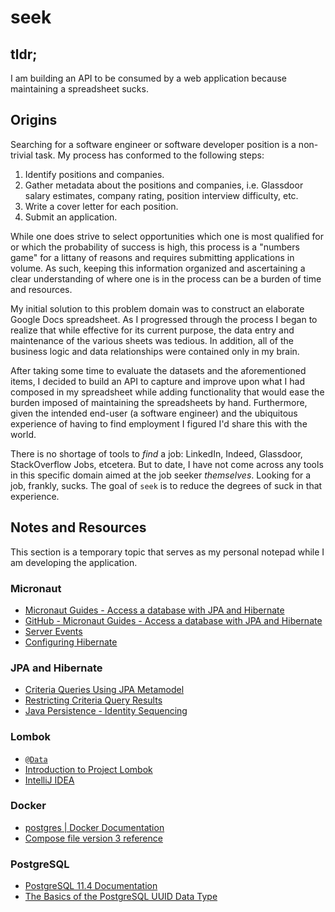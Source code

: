# seek

## tldr;

I am building an API to be consumed by a web application because maintaining a spreadsheet sucks.

## Origins

Searching for a software engineer or software developer position is a non-trivial task. My process has conformed to the following steps:

1. Identify positions and companies.
2. Gather metadata about the positions and companies, i.e. Glassdoor salary estimates, company rating, position interview difficulty, etc.
3. Write a cover letter for each position.
4. Submit an application.

While one does strive to select opportunities which one is most qualified for or which the probability of success is high, this process is a "numbers game" for a littany of reasons and requires submitting applications in volume. As such, keeping this information organized and ascertaining a clear understanding of where one is in the process can be a burden of time and resources. 

My initial solution to this problem domain was to construct an elaborate Google Docs spreadsheet. As I progressed through the process I began to realize that while effective for its current purpose, the data entry and maintenance of the various sheets was tedious. In addition, all of the business logic and data relationships were contained only in my brain. 

After taking some time to evaluate the datasets and the aforementioned items, I decided to build an API to capture and improve upon what I had composed in my spreadsheet while adding functionality that would ease the burden imposed of maintaining the spreadsheets by hand. Furthermore, given the intended end-user (a software engineer) and the ubiquitous experience of having to find employment I figured I'd share this with the world. 

There is no shortage of tools to _find_ a job: LinkedIn, Indeed, Glassdoor, StackOverflow Jobs, etcetera. But to date, I have not come across any tools in this specific domain aimed at the job seeker _themselves_. Looking for a job, frankly, sucks. The goal of `seek` is to reduce the degrees of suck in that experience.

## Notes and Resources

This section is a temporary topic that serves as my personal notepad while I am developing the application.
### Micronaut
* [Micronaut Guides - Access a database with JPA and Hibernate](https://guides.micronaut.io/micronaut-data-access-jpa-hibernate/guide/index.html)
* [GitHub - Micronaut Guides - Access a database with JPA and Hibernate](https://github.com/micronaut-guides/micronaut-data-access-jpa-hibernate/tree/master/complete)
* [Server Events](https://docs.micronaut.io/latest/guide/index.html#serverEvents)
* [Configuring Hibernate](https://micronaut-projects.github.io/micronaut-sql/latest/guide/#hibernate)

### JPA and Hibernate
* [Criteria Queries Using JPA Metamodel](https://www.baeldung.com/hibernate-criteria-queries-metamodel)
* [Restricting Criteria Query Results](https://docs.oracle.com/cd/E19798-01/821-1841/gjivi/index.html)
* [Java Persistence - Identity Sequencing](https://en.wikibooks.org/wiki/Java_Persistence/Identity_and_Sequencing#Identity_sequencing)

### Lombok
* [`@Data`](https://projectlombok.org/features/Data)
* [Introduction to Project Lombok](https://www.baeldung.com/intro-to-project-lombok)
* [IntelliJ IDEA](https://projectlombok.org/setup/intellij)

### Docker
* [postgres | Docker Documentation](https://docs.docker.com/samples/library/postgres/)
* [Compose file version 3 reference](https://docs.docker.com/compose/compose-file/)

### PostgreSQL
* [PostgreSQL 11.4 Documentation](https://www.postgresql.org/docs/11/index.html)
* [The Basics of the PostgreSQL UUID Data Type](http://www.postgresqltutorial.com/postgresql-uuid/)

